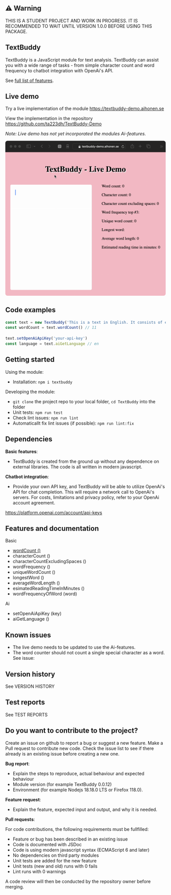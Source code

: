 ## ⚠️ Warning
THIS IS A STUDENT PROJECT AND WORK IN PROGRESS. IT IS RECOMMENDED TO WAIT UNTIL VERSION 1.0.0 BEFORE USING THIS PACKAGE.

## TextBuddy
TextBuddy is a JavaScript module for text analysis. TextBuddy can assist you with a wide range of tasks - from simple character count and word frequency to chatbot integration with OpenAi's API.

See [full list of features](#features-and-documentation).

## Live demo

Try a live implementation of the module https://textbuddy-demo.aihonen.se

View the implementation in the repository https://github.com/ta223dh/TextBuddy-Demo

_Note: Live demo has not yet incorporated the modules Ai-features._

![](readme_live_demo.gif "Live demo")

## Code examples

```javascript
const text = new TextBuddy('This is a text in English. It consists of eleven words.')
const wordCount = text.wordCount() // 11

text.setOpenAiApiKey('your-api-key')
const language = text.aiGetLanguage // en 
```

## Getting started 
Using the module:
- Installation: `npm i textbuddy`

Developing the module:
- `git clone` the project repo to your local folder, `cd TextBuddy` into the folder
- Unit tests: `npm run test`
- Check lint issues: `npm run lint`
- Automaticallt fix lint issues (if possible): `npm run lint:fix`

## Dependencies
**Basic features**:
- TextBuddy is created from the ground up without any dependence on external libraries. The code is all written in modern javascript.

**Chatbot integration**:
- Provide your own API key, and TextBuddy will be able to utilize OpenAi's API for chat completion. This will require a network call to OpenAi's servers. For costs, limitations and privacy policy, refer to your OpenAi account agreement.

https://platform.openai.com/account/api-keys

## Features and documentation
Basic
- [wordCount () ](module_documentation.md#wordcount)
- characterCount ()
- characterCountExcludingSpaces ()
- wordFrequency ()
- uniqueWordCount ()
- longestWord ()
- averageWordLength ()
- esimatedReadingTimeInMinutes ()
- wordFrequencyOfWord (word)

Ai
- setOpenAiApiKey (key)
- aiGetLanguage ()

## Known issues
- The live demo needs to be updated to use the Ai-features.
- The word counter should not count a single special character as a word. See issue: 

## Version history
See VERSION HISTORY

## Test reports
See TEST REPORTS

## Do you want to contribute to the project?
Create an issue on github to report a bug or suggest a new feature. Make a Pull request to contribute new code. Check the issue list to see if there already is an existing issue before creating a new one.

**Bug report**:
- Explain the steps to reproduce, actual behaviour and expected behaviour
- Module version (for example TextBuddy 0.0.12)
- Environment (for example Nodejs 18.18.0 LTS or Firefox 118.0).

**Feature request**:
- Explain the feature, expected input and output, and why it is needed.

**Pull requests**:  

For code contributions, the following requirements must be fullfilled:  

- Feature or bug has been described in an existing issue
- Code is documented with JSDoc
- Code is using modern javascript syntax (ECMAScript 6 and later)
- No dependencies on third party modules
- Unit tests are added for the new feature
- Unit tests (new and old) runs with 0 fails
- Lint runs with 0 warnings

A code review will then be conducted by the repository owner before merging.